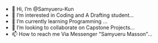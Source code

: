 - 👋 Hi, I’m @Samyueru-Kun
- 👀 I’m interested in Coding and A Drafting student...
- 🌱 I’m currently learning Programming ...
- 💞️ I’m looking to collaborate on Capstone Projects...
- 📫 How to reach me Via Messenger "Samyueru Masson"...

<!---
Samyueru77/Samyueru77 is a ✨ special ✨ repository because its `README.md` (this file) appears on your GitHub profile.
You can click the Preview link to take a look at your changes.
--->
